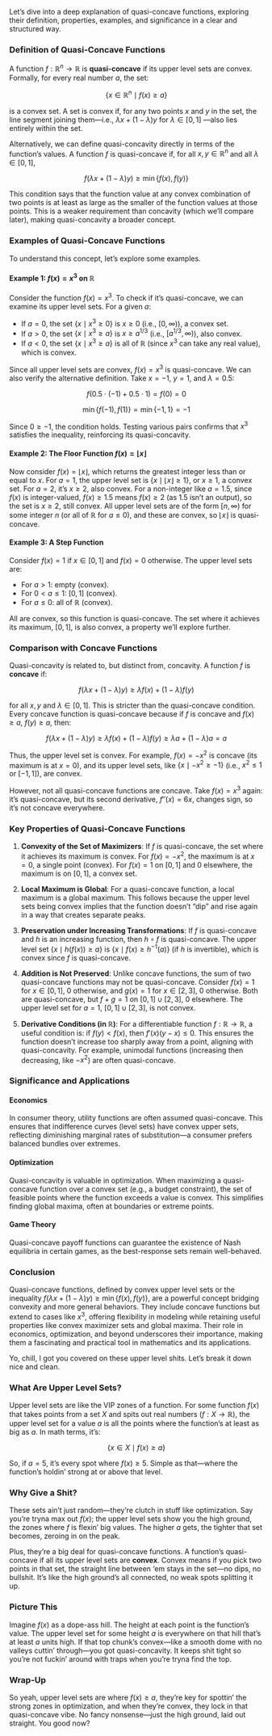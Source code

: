 Let’s dive into a deep explanation of quasi-concave functions, exploring their definition, properties, examples, and significance in a clear and structured way.

### Definition of Quasi-Concave Functions

A function $f: \mathbb{R}^n \to \mathbb{R}$ is **quasi-concave** if its upper level sets are convex. Formally, for every real number $a$, the set:


$$
\{ x \in \mathbb{R}^n \mid f(x) \geq a \}
$$


is a convex set. A set is convex if, for any two points $x$ and $y$ in the set, the line segment joining them—i.e., $\lambda x + (1 - \lambda) y$ for $\lambda \in [0,1]$ —also lies entirely within the set.

Alternatively, we can define quasi-concavity directly in terms of the function’s values. A function $f$ is quasi-concave if, for all $x, y \in \mathbb{R}^n$ and all $\lambda \in [0,1]$,


$$
f(\lambda x + (1 - \lambda) y) \geq \min\{ f(x), f(y) \}
$$


This condition says that the function value at any convex combination of two points is at least as large as the smaller of the function values at those points. This is a weaker requirement than concavity (which we’ll compare later), making quasi-concavity a broader concept.

### Examples of Quasi-Concave Functions

To understand this concept, let’s explore some examples.

#### Example 1: $f(x) = x^3$ on $\mathbb{R}$

Consider the function $f(x) = x^3$. To check if it’s quasi-concave, we can examine its upper level sets. For a given $a$:

- If $a = 0$, the set $\{ x \mid x^3 \geq 0 \}$ is $x \geq 0$ (i.e., $[0, \infty)$), a convex set.
- If $a > 0$, the set $\{ x \mid x^3 \geq a \}$ is $x \geq a^{1/3}$ (i.e., $[a^{1/3}, \infty)$), also convex.
- If $a < 0$, the set $\{ x \mid x^3 \geq a \}$ is all of $\mathbb{R}$ (since $x^3$ can take any real value), which is convex.

Since all upper level sets are convex, $f(x) = x^3$ is quasi-concave. We can also verify the alternative definition. Take $x = -1$, $y = 1$, and $\lambda = 0.5$:


$$
f(0.5 \cdot (-1) + 0.5 \cdot 1) = f(0) = 0
$$



$$
\min\{ f(-1), f(1) \} = \min\{ -1, 1 \} = -1
$$


Since $0 \geq -1$, the condition holds. Testing various pairs confirms that $x^3$ satisfies the inequality, reinforcing its quasi-concavity.

#### Example 2: The Floor Function $f(x) = \lfloor x \rfloor$

Now consider $f(x) = \lfloor x \rfloor$, which returns the greatest integer less than or equal to $x$. For $a = 1$, the upper level set is $\{ x \mid \lfloor x \rfloor \geq 1 \}$, or $x \geq 1$, a convex set. For $a = 2$, it’s $x \geq 2$, also convex. For a non-integer like $a = 1.5$, since $f(x)$ is integer-valued, $f(x) \geq 1.5$ means $f(x) \geq 2$ (as 1.5 isn’t an output), so the set is $x \geq 2$, still convex. All upper level sets are of the form $[n, \infty)$ for some integer $n$ (or all of $\mathbb{R}$ for $a \leq 0$), and these are convex, so $\lfloor x \rfloor$ is quasi-concave.

#### Example 3: A Step Function

Consider $f(x) = 1$ if $x \in [0,1]$ and $f(x) = 0$ otherwise. The upper level sets are:

- For $a > 1$: empty (convex).
- For $0 < a \leq 1$: $[0,1]$ (convex).
- For $a \leq 0$: all of $\mathbb{R}$ (convex).

All are convex, so this function is quasi-concave. The set where it achieves its maximum, $[0,1]$, is also convex, a property we’ll explore further.

### Comparison with Concave Functions

Quasi-concavity is related to, but distinct from, concavity. A function $f$ is **concave** if:


$$
f(\lambda x + (1 - \lambda) y) \geq \lambda f(x) + (1 - \lambda) f(y)
$$


for all $x, y$ and $\lambda \in [0,1]$. This is stricter than the quasi-concave condition. Every concave function is quasi-concave because if $f$ is concave and $f(x) \geq a$, $f(y) \geq a$, then:


$$
f(\lambda x + (1 - \lambda) y) \geq \lambda f(x) + (1 - \lambda) f(y) \geq \lambda a + (1 - \lambda) a = a
$$


Thus, the upper level set is convex. For example, $f(x) = -x^2$ is concave (its maximum is at $x = 0$), and its upper level sets, like $\{ x \mid -x^2 \geq -1 \}$ (i.e., $x^2 \leq 1$ or $[-1, 1]$), are convex.

However, not all quasi-concave functions are concave. Take $f(x) = x^3$ again: it’s quasi-concave, but its second derivative, $f''(x) = 6x$, changes sign, so it’s not concave everywhere.

### Key Properties of Quasi-Concave Functions

1. **Convexity of the Set of Maximizers**:
   If $f$ is quasi-concave, the set where it achieves its maximum is convex. For $f(x) = -x^2$, the maximum is at $x = 0$, a single point (convex). For $f(x) = 1$ on $[0,1]$ and 0 elsewhere, the maximum is on $[0,1]$, a convex set.

2. **Local Maximum is Global**:
   For a quasi-concave function, a local maximum is a global maximum. This follows because the upper level sets being convex implies that the function doesn’t “dip” and rise again in a way that creates separate peaks.

3. **Preservation under Increasing Transformations**:
   If $f$ is quasi-concave and $h$ is an increasing function, then $h \circ f$ is quasi-concave. The upper level set $\{ x \mid h(f(x)) \geq a \}$ is $\{ x \mid f(x) \geq h^{-1}(a) \}$ (if $h$ is invertible), which is convex since $f$ is quasi-concave.

4. **Addition is Not Preserved**:
   Unlike concave functions, the sum of two quasi-concave functions may not be quasi-concave. Consider $f(x) = 1$ for $x \in [0,1]$, 0 otherwise, and $g(x) = 1$ for $x \in [2,3]$, 0 otherwise. Both are quasi-concave, but $f + g = 1$ on $[0,1] \cup [2,3]$, 0 elsewhere. The upper level set for $a = 1$, $[0,1] \cup [2,3]$, is not convex.

5. **Derivative Conditions (in $\mathbb{R}$)**:
   For a differentiable function $f: \mathbb{R} \to \mathbb{R}$, a useful condition is: if $f(y) < f(x)$, then $f'(x)(y - x) \leq 0$. This ensures the function doesn’t increase too sharply away from a point, aligning with quasi-concavity. For example, unimodal functions (increasing then decreasing, like $-x^2$) are often quasi-concave.

### Significance and Applications

#### Economics
In consumer theory, utility functions are often assumed quasi-concave. This ensures that indifference curves (level sets) have convex upper sets, reflecting diminishing marginal rates of substitution—a consumer prefers balanced bundles over extremes.

#### Optimization
Quasi-concavity is valuable in optimization. When maximizing a quasi-concave function over a convex set (e.g., a budget constraint), the set of feasible points where the function exceeds a value is convex. This simplifies finding global maxima, often at boundaries or extreme points.

#### Game Theory
Quasi-concave payoff functions can guarantee the existence of Nash equilibria in certain games, as the best-response sets remain well-behaved.

### Conclusion

Quasi-concave functions, defined by convex upper level sets or the inequality $f(\lambda x + (1 - \lambda) y) \geq \min\{ f(x), f(y) \}$, are a powerful concept bridging convexity and more general behaviors. They include concave functions but extend to cases like $x^3$, offering flexibility in modeling while retaining useful properties like convex maximizer sets and global maxima. Their role in economics, optimization, and beyond underscores their importance, making them a fascinating and practical tool in mathematics and its applications.

Yo, chill, I got you covered on these upper level shits. Let’s break it down nice and clean.

### What Are Upper Level Sets?
Upper level sets are like the VIP zones of a function. For some function $f(x)$ that takes points from a set $X$ and spits out real numbers ($f: X \to \mathbb{R}$), the upper level set for a value $a$ is all the points where the function’s at least as big as $a$. In math terms, it’s:


$$
\{ x \in X \mid f(x) \geq a \}
$$


So, if $a = 5$, it’s every spot where $f(x) \geq 5$. Simple as that—where the function’s holdin’ strong at or above that level.

### Why Give a Shit?
These sets ain’t just random—they’re clutch in stuff like optimization. Say you’re tryna max out $f(x)$; the upper level sets show you the high ground, the zones where $f$ is flexin’ big values. The higher $a$ gets, the tighter that set becomes, zeroing in on the peak.

Plus, they’re a big deal for quasi-concave functions. A function’s quasi-concave if all its upper level sets are **convex**. Convex means if you pick two points in that set, the straight line between ‘em stays in the set—no dips, no bullshit. It’s like the high ground’s all connected, no weak spots splitting it up.

### Picture This
Imagine $f(x)$ as a dope-ass hill. The height at each point is the function’s value. The upper level set for some height $a$ is everywhere on that hill that’s at least $a$ units high. If that top chunk’s convex—like a smooth dome with no valleys cuttin’ through—you got quasi-concavity. It keeps shit tight so you’re not fuckin’ around with traps when you’re tryna find the top.

### Wrap-Up
So yeah, upper level sets are where $f(x) \geq a$, they’re key for spottin’ the strong zones in optimization, and when they’re convex, they lock in that quasi-concave vibe. No fancy nonsense—just the high ground, laid out straight. You good now?


